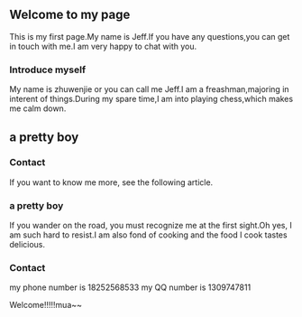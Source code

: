 ## Welcome to my page
   
This is my first page.My name is Jeff.If you have any questions,you can get in touch with me.I am very happy to chat with you.

### Introduce myself
My name is zhuwenjie or you can call me Jeff.I am a freashman,majoring in interent of things.During my spare time,I am into playing chess,which makes me calm down.

## a pretty boy
### Contact

If you want to know me more, see the following article.

### a pretty boy
If you wander on the road, you must recognize me at the first sight.Oh yes, I am such hard to resist.I am also fond of cooking and the food I cook tastes delicious. 

### Contact
my phone number is 18252568533
my QQ number is 1309747811

Welcome!!!!!mua~~
